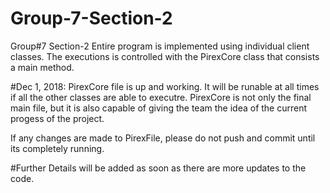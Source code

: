 # Group-7-Section-2
Group#7 Section-2
Entire program is implemented using individual client classes. The executions is controlled with
the PirexCore class that consists a main method.


#Dec 1, 2018: PirexCore file is up and working. It will be runable at all times if all the other classes are able
to executre. PirexCore is not only the final main file, but it is also capable of giving the team the idea of the
current progess of the project.

If any changes are made to PirexFile, please do not push and commit until its completely running.

#Further Details will be added as soon as there are more updates to the code.

